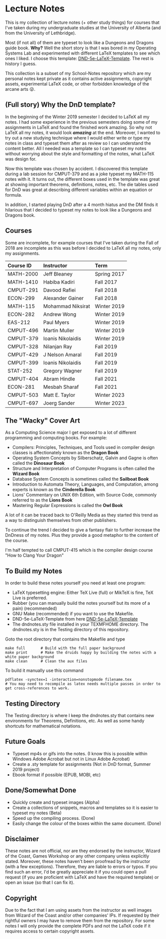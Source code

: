 # Lecture Notes
This is my collection of lecture notes (+ other study things) for courses that I've taken during my undergraduate studies at the University of Alberta (and from the University of Lethbridge).

Most (if not all) of them are typeset to look like a Dungeons and Dragons guide book. **Why?** Well the short story is that I was bored in my Operating Systems Lab and experimented with different LaTeX templates to see which ones I liked. I choose this template: [DND-5e-LaTeX-Template](https://github.com/rpgtex/DND-5e-LaTeX-Template). The rest is history I guess.

This collection is a subset of my School-Notes repository which are my personal notes kept private as it contains active assignments, copyright assets, experimental LaTeX code, or other forbidden knowledge of the arcane arts :stuck_out_tongue_winking_eye:.    

## (Full story) Why the DnD template?
In the beginning of the Winter 2019 semester I decided to LaTeX all my notes. I had some experience in the previous semesters doing some of my assignments in LaTeX and found the finished work amazing. So why not LaTeX all my notes, it would look **_amazing_** at the end. Moreover, I wanted to try out a new studying technique where I would either write or type my notes in class and typeset them after as review so I can understand the content better. All I needed was a template so I can typeset my notes without worrying about the style and formatting of the notes, what LaTeX was design for. 

Now this template was chosen by accident. I discovered this template during a lab session for CMPUT-379 and as a joke typeset my MATH-115 notes with it. It turns out, the different boxes used in the template was great at showing important theorems, definitions, notes, etc. The die tables used for DnD was great at describing different variables within an equation or formula.

In addition, I started playing DnD after a 4 month hiatus and the DM finds it hilarious that I decided to typeset my notes to look like a Dungeons and Dragons book. 

## Courses
Some are incomplete, for example courses that I've taken during the Fall of 2018 are incomplete as this was before I decided to LaTeX all my notes, only my assignments.

| Course ID | Instructor        | Term        |
| :-------- | :---------------- | :---------- |
| MATH-2000 | Jeff Bleaney      | Spring 2017 |
| MATH-1410 | Habiba Kadiri     | Fall 2017   |
| CMPUT-291 | Davood Rafiei     | Fall 2018   |
| ECON-299  | Alexander Gainer  | Fall 2018   |
| MATH-115  | Mohammad Niksirat | Winter 2019 |
| ECON-282  | Andrew Wong       | Winter 2019 |
| EAS-212   | Paul Myers        | Winter 2019 |
| CMPUT-496 | Martin Muller     | Winter 2019 |
| CMPUT-379 | Ioanis Nikolaidis | Winter 2019 |
| CMPUT-328 | Nilanjan Ray      | Fall 2019   |
| CMPUT-429 | J Nelson Amaral   | Fall 2019   |
| CMPUT-399 | Ioanis Nikolaidis | Fall 2019   |
| STAT-252  | Gregory Wagner    | Fall 2019   |
| CMPUT-404 | Abram Hindle      | Fall 2021   |
| ECON-281  | Mesbah Sharaf     | Fall 2021   |
| CMPUT-503 | Matt E. Taylor    | Winter 2023 |
| CMPUT-697 | Joerg Sander      | Winter 2023 |

## The "Wacky" Cover Art
As a Computing Science major I get exposed to a lot of different programming and computing books. For example:
- Compilers: Principles, Techniques, and Tools used in compiler design classes is affectionately known as the **Dragon Book**
- Operating System Concepts by Silberschatz, Galvin and Gagne is often called the **Dinosaur Book**
- Structure and Interpretation of Computer Programs is often called the **Wizard Book**
- Database System Concepts is sometimes called the **Sailboat Book**
- Introduction to Automata Theory, Languages, and Computation, among experts is known as the **Cinderella Book**
- Lions' Commentary on UNIX 6th Edition, with Source Code, commonly referred to as the **Lions Book**
- Mastering Regular Expressions is called the **Owl Book**

A lot of it can be traced back to O'Reilly Media as they started this trend as a way to distinguish themselves from other publishers.

To continue the trend I decided to give a fantasy flair to further increase the DnDness of my notes. Plus they provide a good metaphor to the content of the course. 

I'm half tempted to call CMPUT-415 which is the compiler design course "How to Clang Your Dragon" 

## To Build my Notes
In order to build these notes yourself you need at least one program:
- LaTeX typesetting engine: Either TeX Live (full) or MikTeX is fine, TeX Live is preferred.
- Rubber (you can manually build the notes yourself but its more of a pain) (recommended)
- GNU Make (recommended) if you want to use the Makefile.
- DND-5e-LaTeX-Template from here [DND-5e-LaTeX-Template](https://github.com/rpgtex/DND-5e-LaTeX-Template) 
- The dndnotes.sty file installed in your TEXMFHOME directory. The dndnotes.sty is in the Testing directory of this repository. 

Goto the root directory that contains the Makefile and type
``` make 
make full       # Build with the full paper background
make print      # Make the druids happy by building the notes with a white paper background 
make clean      # Clean the aux files
```
To build it manually use this command
```
pdflatex -synctex=1 -interaction=nonstopmode filename.tex 
# You may need to recompile as latex needs multiple passes in order to get cross-references to work. 
```

## Testing Directory
The Testing directory is where I keep the dndnotes.sty that contains new environments for Theorems, Definitions, etc. As well as some handy shortcuts for mathematical notations. 

## Future Goals
- Typeset mp4s or gifs into the notes. (I know this is possible within Windows Adobe Acrobat but not in Linux Adobe Acrobat)
- Create a .sty template for assignments (Not in DnD format, Summer 2019 project)
- Ebook format if possible (EPUB, MOBI, etc)

## Done/Somewhat Done
- Quickly create and typeset images (Alpha)
- Create a collections of snippets, macros and templates so it is easier to typeset my notes (Beta)
- Speed up the compiling process. (Done)
- Easily change the colour of the boxes within the same document. (Done)

## Disclaimer
These notes are not official, nor are they endorsed by the instructor, Wizard of the Coast, Games Workshop or any other company unless explicitly stated. Moreover, these notes haven't been proofread by the instructor (with a few exceptions). Therefore, they are liable to errors or typos. If you find such an error, I'd be greatly appreciate it if you could open a pull request (if you are proficient with LaTeX and have the required template) or open an issue (so that I can fix it). 

## Copyright
Due to the fact that I am using assets from the instructor as well images from Wizard of the Coast and/or other companies' IPs. If requested by their rightful owners I may have to remove them from the repository. For some notes I will only provide the complete PDFs and not the LaTeX code if it requires access to certain copyright assets. 


